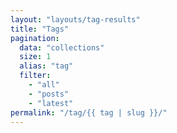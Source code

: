```yaml
---
layout: "layouts/tag-results"
title: "Tags"
pagination:
  data: "collections"
  size: 1
  alias: "tag"
  filter:
    - "all"
    - "posts"
    - "latest"
permalink: "/tag/{{ tag | slug }}/"
---
```

